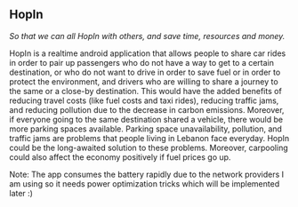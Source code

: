 HopIn
-----
*So that we can all HopIn with others, and save time, resources and money.*

HopIn is a realtime android application that allows people to share car rides in order to pair up passengers who do not have a way to get to a certain destination, or who do not want to drive in order to save fuel or in order to protect the environment, and drivers who are willing to share a journey to the same or a close-by destination. This would have the added benefits of reducing travel costs (like fuel costs and taxi rides), reducing traffic jams, and reducing pollution due to the decrease in carbon emissions. Moreover, if everyone going to the same destination shared a vehicle, there would be more parking spaces available.
Parking space unavailability, pollution, and traffic jams are problems that people living in Lebanon face everyday. HopIn could be the long-awaited solution to these problems. Moreover, carpooling could also affect the economy positively if fuel prices go up.

Note: The app consumes the battery rapidly due to the network providers I am using so it needs power optimization tricks which will be implemented later :)
